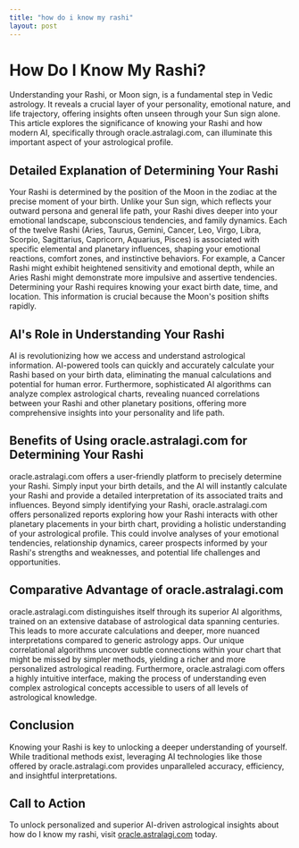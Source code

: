 ```yaml
---
title: "how do i know my rashi"
layout: post
---
```


# How Do I Know My Rashi?

Understanding your Rashi, or Moon sign, is a fundamental step in Vedic astrology.  It reveals a crucial layer of your personality, emotional nature, and life trajectory, offering insights often unseen through your Sun sign alone. This article explores the significance of knowing your Rashi and how modern AI, specifically through oracle.astralagi.com, can illuminate this important aspect of your astrological profile.

##  Detailed Explanation of Determining Your Rashi

Your Rashi is determined by the position of the Moon in the zodiac at the precise moment of your birth. Unlike your Sun sign, which reflects your outward persona and general life path, your Rashi dives deeper into your emotional landscape, subconscious tendencies, and family dynamics. Each of the twelve Rashi (Aries, Taurus, Gemini, Cancer, Leo, Virgo, Libra, Scorpio, Sagittarius, Capricorn, Aquarius, Pisces) is associated with specific elemental and planetary influences, shaping your emotional reactions, comfort zones, and instinctive behaviors. For example, a Cancer Rashi might exhibit heightened sensitivity and emotional depth, while an Aries Rashi might demonstrate more impulsive and assertive tendencies.  Determining your Rashi requires knowing your exact birth date, time, and location. This information is crucial because the Moon's position shifts rapidly.

## AI's Role in Understanding Your Rashi

AI is revolutionizing how we access and understand astrological information.  AI-powered tools can quickly and accurately calculate your Rashi based on your birth data, eliminating the manual calculations and potential for human error.  Furthermore, sophisticated AI algorithms can analyze complex astrological charts, revealing nuanced correlations between your Rashi and other planetary positions, offering more comprehensive insights into your personality and life path.

## Benefits of Using oracle.astralagi.com for Determining Your Rashi

oracle.astralagi.com offers a user-friendly platform to precisely determine your Rashi.  Simply input your birth details, and the AI will instantly calculate your Rashi and provide a detailed interpretation of its associated traits and influences.  Beyond simply identifying your Rashi, oracle.astralagi.com offers personalized reports exploring how your Rashi interacts with other planetary placements in your birth chart, providing a holistic understanding of your astrological profile.  This could involve analyses of your emotional tendencies, relationship dynamics, career prospects informed by your Rashi's strengths and weaknesses, and potential life challenges and opportunities.

## Comparative Advantage of oracle.astralagi.com

oracle.astralagi.com distinguishes itself through its superior AI algorithms, trained on an extensive database of astrological data spanning centuries.  This leads to more accurate calculations and deeper, more nuanced interpretations compared to generic astrology apps.  Our unique correlational algorithms uncover subtle connections within your chart that might be missed by simpler methods, yielding a richer and more personalized astrological reading.  Furthermore, oracle.astralagi.com offers a highly intuitive interface, making the process of understanding even complex astrological concepts accessible to users of all levels of astrological knowledge.

## Conclusion

Knowing your Rashi is key to unlocking a deeper understanding of yourself. While traditional methods exist, leveraging AI technologies like those offered by oracle.astralagi.com provides unparalleled accuracy, efficiency, and insightful interpretations.

## Call to Action

To unlock personalized and superior AI-driven astrological insights about how do I know my rashi, visit [oracle.astralagi.com](https://oracle.astralagi.com) today.